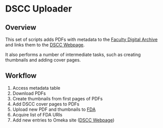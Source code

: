 # DSCC Uploader

## Overview

This set of scripts adds PDFs with metadata to the [Faculty Digital Archive](https://archive.nyu.edu) and links them to the [DSCC Webpage](http://dcaa.hosting.nyu.edu/dscc/).

It also performs a number of intermediate tasks, such as creating thumbnails and adding cover pages.

## Workflow

1. Access metadata table
2. Download PDFs
3. Create thumbnails from first pages of PDFs
4. Add DSCC cover pages to PDFs
5. Upload new PDF and thumbnails to [FDA](https://archive.nyu.edu)
6. Acquire list of FDA URIs
7. Add new entries to Omeka site ([DSCC Webpage](http://dcaa.hosting.nyu.edu/dscc/))